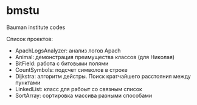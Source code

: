 # bmstu
Bauman institute codes


Список проектов:
- ApachLogsAnalyzer: анализ логов Apach
- Animal: демонстрация преимущества классов (для Николая)
- BitField: работа с битовыми полями
- CountSymbols: подсчет символов в строке
- Dijkstra: алгоритм дейстры. Поиск кратчайшего расстояния между пунктами
- LinkedList: класс для рабоыт со связным список
- SortArray: сортировка массива разными способами
